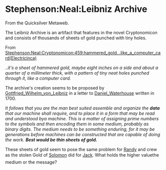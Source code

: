 
# Stephenson:Neal:Leibniz Archive

From the Quicksilver Metaweb.

The Leibniz Archive is an artifact that features in the novel Cryptonomicon and consists of thousands of sheets of gold punched with tiny holes.

From [Stephenson:Neal:Cryptonomicon:459:hammered\_gold...like\_a\_computer\_card(Electricinca)](/stephenson-neal-cryptonomicon-459-hammered-gold-like-a-computer-card-electricinca)

*..it's a sheet of hammered gold, maybe eight inches on a side and about a quarter of a millimeter thick, with a pattern of tiny neat holes punched through it, like a computer card.*

The archive's creation seems to be proposed by 
[Gottfried\_Wilhelm\_von\_Leibniz](/gottfried-wilhelm-von-leibniz) in a letter to [Daniel\_Waterhouse](/stephenson-neal-quicksilver-daniel-waterhouse) written in 1700.

*It follows that you are the man best suited assemble and organize the* ***data*** *that our machine shall require, and to place it in a form that may be read and understood bya machine. This is a matter of assigning prime numbers to the symbols and then encoding them in some medium, probably as binary digits. The medium needs to be something enduring, for it may be generations before machines can be constructed that are capable of doing the work.* ***Best would be thin sheets of gold.***

These sheets of gold seem to pose the same problem for [Randy](/randy-waterhouse) and crew as the stolen Gold of [Solomon](/solomon) did for [Jack](/jack-shaftoe). What holds the higher valuethe medium or the message?

